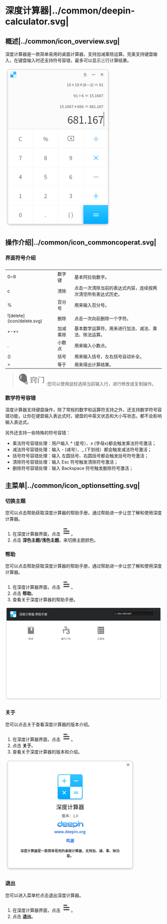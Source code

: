# 深度计算器|../common/deepin-calculator.svg|

## 概述|../common/icon_overview.svg|

深度计算器是一款简单易用的桌面计算器，支持加减乘除运算。完美支持键盘输入，在键盘输入时还支持符号容错，最多可以显示三行计算结果。

![0|main](png/main.png)

## 操作介绍|../common/icon_commoncoperat.svg|

### 界面符号介绍

<table class="block1">
    <caption></caption>
    <tbody>
        <tr>
            <td>0~9</td>
            <td>数字键</td>
            <td>基本阿拉伯数字。</td>
        </tr>
        <tr>
            <td>c</td>
            <td>清除</td>
            <td>点击一次清除当前的表达式内容，连续按两次清空所有表达式历史。</td>
        </tr>
    	<tr>
            <td>%</td>
            <td>百分号</td>
            <td>用来输入百分号。</td>
        </tr>
    	<tr>
            <td>![delete](icon/delete.svg)</td>
            <td>删除</td>
            <td>点击一次向前删除一个字符。</td>
        </tr>
    	<tr>
            <td>+-×÷</td>
            <td>加减乘除</td>
            <td>基本数学运算符，用来进行加法、减法、乘法、除法运算。</td>
        </tr>
        <tr>
            <td>.</td>
            <td>小数点</td>
            <td>用来输入小数点。</td>
        </tr>
        <tr>
            <td>()</td>
            <td>括号</td>
            <td>用来输入括号，左右括号自动补全。</td>
        </tr>
        <tr>
            <td>=</td>
            <td>等于</td>
            <td>用来得出计算结果。</td>
        </tr>
    </tbody>
</table>

> ![tips](icon/tips.svg):您可以使用鼠标选择当前输入行，进行修改或复制操作。



### 数学符号容错

深度计算器支持键盘操作，除了常规的数字和运算符支持之外，还支持数学符号容错功能，让你在键盘输入表达式时，键盘的中英文状态和大小写状态，都不会影响输入表达式。

另外还支持一些特殊的符号容错：

- 乘法符号容错处理：用户输入 * (星号）、x (字母x)都会触发乘法符号激活；
- 减法符号容错处理：输入 - (减号）、_ (下划线）都会触发减法符号激活；
- 括号符号容错处理：输入 左圆括号、右圆括号都会触发括号符号激活；
- 清除符号容错处理：输入 Esc 符号触发清除符号激活；
- 删除符号容错处理：输入 Backspace 符号触发删除符号激活；





## 主菜单|../common/icon_optionsetting.svg|

### 切换主题

您可以点击帮助获取深度计算器的帮助手册，通过帮助进一步让您了解和使用深度计算器。

1. 在深度计算器界面，点击 ![icon_menu](icon/icon_menu.svg)。
2. 点击 **深色主题/浅色主题**，来切换主题颜色。

### 帮助

您可以点击帮助获取深度计算器的帮助手册，通过帮助进一步让您了解和使用深度计算器。

1. 在深度计算器界面，点击 ![icon_menu](icon/icon_menu.svg)。
2. 点击 **帮助**。
3. 查看关于深度计算器的帮助手册。

![1|help](png/help.png)

### 关于

您可以点击关于查看深度计算器的版本介绍。

1. 在深度计算器界面，点击 ![icon_menu](icon/icon_menu.svg)。
2. 点击 **关于**。
3. 查看关于深度计算器的版本和介绍。

![0|about](png/about.png)

### 退出

您可以进入菜单栏点击退出深度计算器。

1. 在深度计算器界面，点击 ![icon_menu](icon/icon_menu.svg)。
2. 点击 **退出**。


